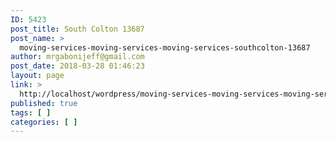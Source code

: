 ```yaml
---
ID: 5423
post_title: South Colton 13687
post_name: >
  moving-services-moving-services-moving-services-southcolton-13687
author: mrgabonijeff@gmail.com
post_date: 2018-03-28 01:46:23
layout: page
link: >
  http://localhost/wordpress/moving-services-moving-services-moving-services-southcolton-13687/
published: true
tags: [ ]
categories: [ ]
---
```

